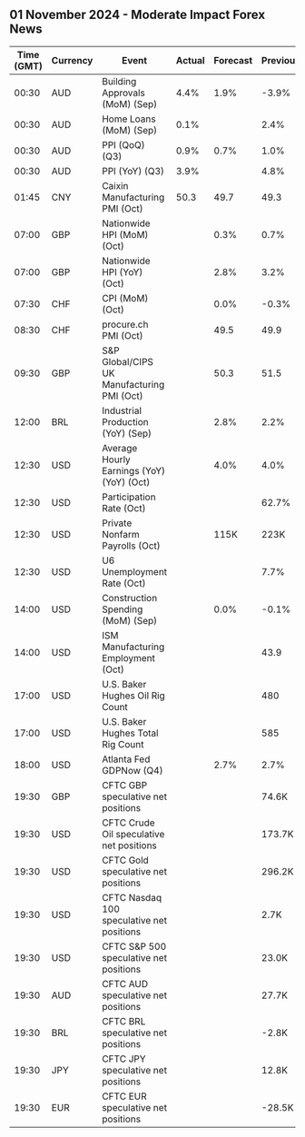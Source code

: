 ## 01 November 2024 - Moderate Impact Forex News

| Time (GMT) | Currency | Event | Actual | Forecast | Previous |
|------|----------|-------|--------|----------|----------|
| 00:30 | AUD | Building Approvals (MoM) (Sep) | 4.4% | 1.9% | -3.9% |
| 00:30 | AUD | Home Loans (MoM) (Sep) | 0.1% |  | 2.4% |
| 00:30 | AUD | PPI (QoQ) (Q3) | 0.9% | 0.7% | 1.0% |
| 00:30 | AUD | PPI (YoY) (Q3) | 3.9% |  | 4.8% |
| 01:45 | CNY | Caixin Manufacturing PMI (Oct) | 50.3 | 49.7 | 49.3 |
| 07:00 | GBP | Nationwide HPI (MoM) (Oct) |  | 0.3% | 0.7% |
| 07:00 | GBP | Nationwide HPI (YoY) (Oct) |  | 2.8% | 3.2% |
| 07:30 | CHF | CPI (MoM) (Oct) |  | 0.0% | -0.3% |
| 08:30 | CHF | procure.ch PMI (Oct) |  | 49.5 | 49.9 |
| 09:30 | GBP | S&P Global/CIPS UK Manufacturing PMI (Oct) |  | 50.3 | 51.5 |
| 12:00 | BRL | Industrial Production (YoY) (Sep) |  | 2.8% | 2.2% |
| 12:30 | USD | Average Hourly Earnings (YoY) (YoY) (Oct) |  | 4.0% | 4.0% |
| 12:30 | USD | Participation Rate (Oct) |  |  | 62.7% |
| 12:30 | USD | Private Nonfarm Payrolls (Oct) |  | 115K | 223K |
| 12:30 | USD | U6 Unemployment Rate (Oct) |  |  | 7.7% |
| 14:00 | USD | Construction Spending (MoM) (Sep) |  | 0.0% | -0.1% |
| 14:00 | USD | ISM Manufacturing Employment (Oct) |  |  | 43.9 |
| 17:00 | USD | U.S. Baker Hughes Oil Rig Count |  |  | 480 |
| 17:00 | USD | U.S. Baker Hughes Total Rig Count |  |  | 585 |
| 18:00 | USD | Atlanta Fed GDPNow (Q4) |  | 2.7% | 2.7% |
| 19:30 | GBP | CFTC GBP speculative net positions |  |  | 74.6K |
| 19:30 | USD | CFTC Crude Oil speculative net positions |  |  | 173.7K |
| 19:30 | USD | CFTC Gold speculative net positions |  |  | 296.2K |
| 19:30 | USD | CFTC Nasdaq 100 speculative net positions |  |  | 2.7K |
| 19:30 | USD | CFTC S&P 500 speculative net positions |  |  | 23.0K |
| 19:30 | AUD | CFTC AUD speculative net positions |  |  | 27.7K |
| 19:30 | BRL | CFTC BRL speculative net positions |  |  | -2.8K |
| 19:30 | JPY | CFTC JPY speculative net positions |  |  | 12.8K |
| 19:30 | EUR | CFTC EUR speculative net positions |  |  | -28.5K |
